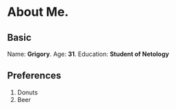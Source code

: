 # About Me.

## Basic
Name: **Grigory**.
Age: **31**.
Education: **Student of Netology**

## Preferences
1. Donuts
2. Beer
   
